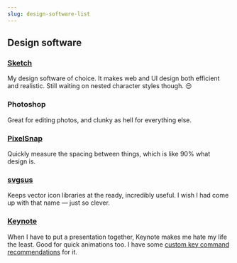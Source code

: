```yaml
---
slug: design-software-list
---
```


## Design software

### [Sketch](https://www.sketchapp.com)
My design software of choice. It makes web and UI design both efficient and realistic. Still waiting on nested character styles though. 😒

### Photoshop
Great for editing photos, and clunky as hell for everything else.

### [PixelSnap](https://getpixelsnap.com)
Quickly measure the spacing between things, which is like 90% what design is.

### [svgsus](http://www.svgs.us)
Keeps vector icon libraries at the ready, incredibly useful. I wish I had come up with that name — just so clever.

### [Keynote](https://www.apple.com/keynote/)
When I have to put a presentation together, Keynote makes me hate my life the least. Good for quick animations too. I have some [custom key command recommendations](blog/custom-keyboard-commands-for-keynote) for it.
